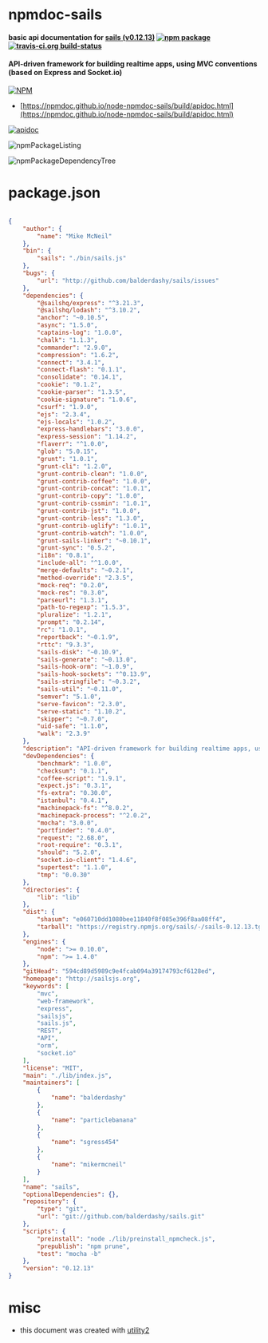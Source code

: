 # npmdoc-sails

#### basic api documentation for  [sails (v0.12.13)](http://sailsjs.org)  [![npm package](https://img.shields.io/npm/v/npmdoc-sails.svg?style=flat-square)](https://www.npmjs.org/package/npmdoc-sails) [![travis-ci.org build-status](https://api.travis-ci.org/npmdoc/node-npmdoc-sails.svg)](https://travis-ci.org/npmdoc/node-npmdoc-sails)

#### API-driven framework for building realtime apps, using MVC conventions (based on Express and Socket.io)

[![NPM](https://nodei.co/npm/sails.png?downloads=true&downloadRank=true&stars=true)](https://www.npmjs.com/package/sails)

- [https://npmdoc.github.io/node-npmdoc-sails/build/apidoc.html](https://npmdoc.github.io/node-npmdoc-sails/build/apidoc.html)

[![apidoc](https://npmdoc.github.io/node-npmdoc-sails/build/screenCapture.buildCi.browser.%252Ftmp%252Fbuild%252Fapidoc.html.png)](https://npmdoc.github.io/node-npmdoc-sails/build/apidoc.html)

![npmPackageListing](https://npmdoc.github.io/node-npmdoc-sails/build/screenCapture.npmPackageListing.svg)

![npmPackageDependencyTree](https://npmdoc.github.io/node-npmdoc-sails/build/screenCapture.npmPackageDependencyTree.svg)



# package.json

```json

{
    "author": {
        "name": "Mike McNeil"
    },
    "bin": {
        "sails": "./bin/sails.js"
    },
    "bugs": {
        "url": "http://github.com/balderdashy/sails/issues"
    },
    "dependencies": {
        "@sailshq/express": "^3.21.3",
        "@sailshq/lodash": "^3.10.2",
        "anchor": "~0.10.5",
        "async": "1.5.0",
        "captains-log": "1.0.0",
        "chalk": "1.1.3",
        "commander": "2.9.0",
        "compression": "1.6.2",
        "connect": "3.4.1",
        "connect-flash": "0.1.1",
        "consolidate": "0.14.1",
        "cookie": "0.1.2",
        "cookie-parser": "1.3.5",
        "cookie-signature": "1.0.6",
        "csurf": "1.9.0",
        "ejs": "2.3.4",
        "ejs-locals": "1.0.2",
        "express-handlebars": "3.0.0",
        "express-session": "1.14.2",
        "flaverr": "^1.0.0",
        "glob": "5.0.15",
        "grunt": "1.0.1",
        "grunt-cli": "1.2.0",
        "grunt-contrib-clean": "1.0.0",
        "grunt-contrib-coffee": "1.0.0",
        "grunt-contrib-concat": "1.0.1",
        "grunt-contrib-copy": "1.0.0",
        "grunt-contrib-cssmin": "1.0.1",
        "grunt-contrib-jst": "1.0.0",
        "grunt-contrib-less": "1.3.0",
        "grunt-contrib-uglify": "1.0.1",
        "grunt-contrib-watch": "1.0.0",
        "grunt-sails-linker": "~0.10.1",
        "grunt-sync": "0.5.2",
        "i18n": "0.8.1",
        "include-all": "^1.0.0",
        "merge-defaults": "~0.2.1",
        "method-override": "2.3.5",
        "mock-req": "0.2.0",
        "mock-res": "0.3.0",
        "parseurl": "1.3.1",
        "path-to-regexp": "1.5.3",
        "pluralize": "1.2.1",
        "prompt": "0.2.14",
        "rc": "1.0.1",
        "reportback": "~0.1.9",
        "rttc": "9.3.3",
        "sails-disk": "~0.10.9",
        "sails-generate": "~0.13.0",
        "sails-hook-orm": "~1.0.9",
        "sails-hook-sockets": "^0.13.9",
        "sails-stringfile": "~0.3.2",
        "sails-util": "~0.11.0",
        "semver": "5.1.0",
        "serve-favicon": "2.3.0",
        "serve-static": "1.10.2",
        "skipper": "~0.7.0",
        "uid-safe": "1.1.0",
        "walk": "2.3.9"
    },
    "description": "API-driven framework for building realtime apps, using MVC conventions (based on Express and Socket.io)",
    "devDependencies": {
        "benchmark": "1.0.0",
        "checksum": "0.1.1",
        "coffee-script": "1.9.1",
        "expect.js": "0.3.1",
        "fs-extra": "0.30.0",
        "istanbul": "0.4.1",
        "machinepack-fs": "^8.0.2",
        "machinepack-process": "^2.0.2",
        "mocha": "3.0.0",
        "portfinder": "0.4.0",
        "request": "2.68.0",
        "root-require": "0.3.1",
        "should": "5.2.0",
        "socket.io-client": "1.4.6",
        "supertest": "1.1.0",
        "tmp": "0.0.30"
    },
    "directories": {
        "lib": "lib"
    },
    "dist": {
        "shasum": "e060710dd1080bee11840f8f085e396f8aa08ff4",
        "tarball": "https://registry.npmjs.org/sails/-/sails-0.12.13.tgz"
    },
    "engines": {
        "node": ">= 0.10.0",
        "npm": ">= 1.4.0"
    },
    "gitHead": "594cd89d5989c9e4fcab094a39174793cf6128ed",
    "homepage": "http://sailsjs.org",
    "keywords": [
        "mvc",
        "web-framework",
        "express",
        "sailsjs",
        "sails.js",
        "REST",
        "API",
        "orm",
        "socket.io"
    ],
    "license": "MIT",
    "main": "./lib/index.js",
    "maintainers": [
        {
            "name": "balderdashy"
        },
        {
            "name": "particlebanana"
        },
        {
            "name": "sgress454"
        },
        {
            "name": "mikermcneil"
        }
    ],
    "name": "sails",
    "optionalDependencies": {},
    "repository": {
        "type": "git",
        "url": "git://github.com/balderdashy/sails.git"
    },
    "scripts": {
        "preinstall": "node ./lib/preinstall_npmcheck.js",
        "prepublish": "npm prune",
        "test": "mocha -b"
    },
    "version": "0.12.13"
}
```



# misc
- this document was created with [utility2](https://github.com/kaizhu256/node-utility2)
